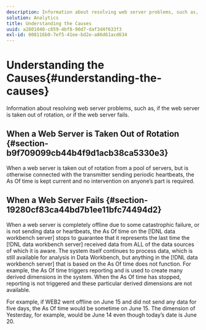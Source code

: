 ```yaml
---
description: Information about resolving web server problems, such as, if the web server is taken out of rotation, or if the web server fails.
solution: Analytics
title: Understanding the Causes
uuid: a2801040-c859-4bf8-90d7-daf3d4f633f3
exl-id: 008116b0-7ef5-41ee-bd2e-a86d61acd634
---
```

# Understanding the Causes{#understanding-the-causes}

Information about resolving web server problems, such as, if the web server is taken out of rotation, or if the web server fails.

## When a Web Server is Taken Out of Rotation {#section-b9f709099cb44b4f9d1acb38ca5330e3}

When a web server is taken out of rotation from a pool of servers, but is otherwise connected with the transmitter sending periodic heartbeats, the As Of time is kept current and no intervention on anyone’s part is required.

## When a Web Server Fails {#section-19280cf83ca44bd7b1ee11bfc74494d2}

When a web server is completely offline due to some catastrophic failure, or is not sending data or heartbeats, the As Of time on the [!DNL data workbench server] stops to guarantee that it represents the last time the [!DNL data workbench server] received data from ALL of the data sources of which it is aware. The system itself continues to process data, which is still available for analysis in Data Workbench, but anything in the [!DNL data workbench server] that is based on the As Of time does not function. For example, the As Of time triggers reporting and is used to create many derived dimensions in the system. When the As Of time has stopped, reporting is not triggered and these particular derived dimensions are not available.

For example, if WEB2 went offline on June 15 and did not send any data for five days, the As Of time would be sometime on June 15. The dimension of Yesterday, for example, would be June 14 even though today’s date is June 20.
